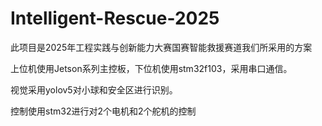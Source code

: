 # Intelligent-Rescue-2025

此项目是2025年工程实践与创新能力大赛国赛智能救援赛道我们所采用的方案

上位机使用Jetson系列主控板，下位机使用stm32f103，采用串口通信。

视觉采用yolov5对小球和安全区进行识别。

控制使用stm32进行对2个电机和2个舵机的控制

